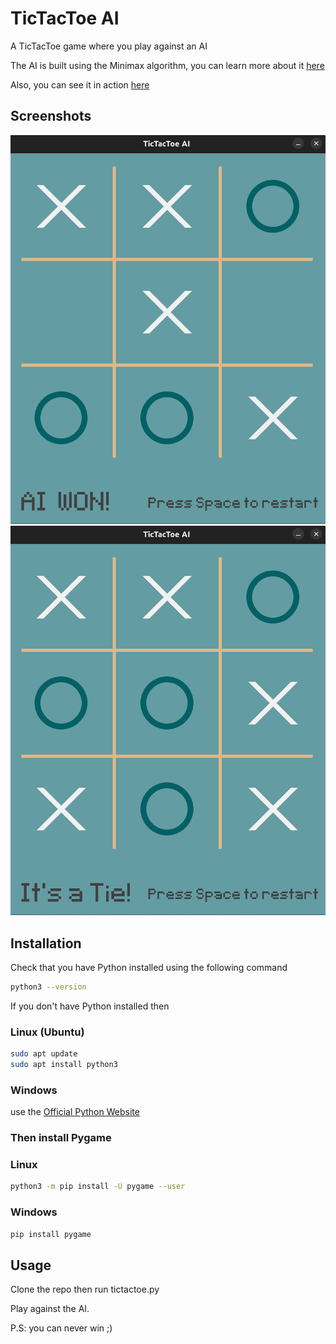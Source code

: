 # TicTacToe AI

A TicTacToe game where you play against an AI   

The AI is built using the Minimax algorithm, you can learn more about it [here](https://www.youtube.com/watch?v=l-hh51ncgDI)


Also, you can see it in action [here](https://www.youtube.com/watch?v=rCkwOVDNoks)

## Screenshots

![win](images/win.png)
![tie](images/tie.png)

## Installation 


Check that you have Python installed using the following command

```bash
python3 --version
```
If you don't have Python installed then 

### Linux (Ubuntu)
```bash
sudo apt update
sudo apt install python3
```
### Windows 
use the [Official Python Website](https://www.python.org/downloads/windows/) 

### Then install Pygame

### Linux
```bash
python3 -m pip install -U pygame --user
```
### Windows
```bash
pip install pygame
```

## Usage
Clone the repo then run tictactoe.py   

Play against the AI.    

P.S: you can never win ;)
